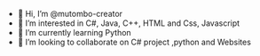 - 👋 Hi, I’m @mutombo-creator
- 👀 I’m interested in C#, Java, C++, HTML and Css, Javascript
- 🌱 I’m currently learning Python 
- 💞️ I’m looking to collaborate on C# project ,python and Websites
<!---
mutombo-creator/mutombo-creator is a ✨ special ✨ repository because its `README.md` (this file) appears on your GitHub profile.
You can click the Preview link to take a look at your changes.
--->
